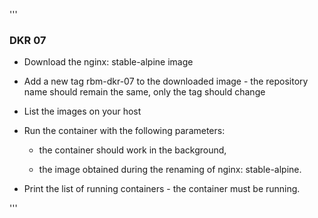 
'''
### DKR 07 

- Download the nginx: stable-alpine image

- Add a new tag rbm-dkr-07 to the downloaded image - the repository name should remain the same, only the tag should change

- List the images on your host

- Run the container with the following parameters:

  - the container should work in the background,

  - the image obtained during the renaming of nginx: stable-alpine.

- Print the list of running containers  - the container must be running.

'''

